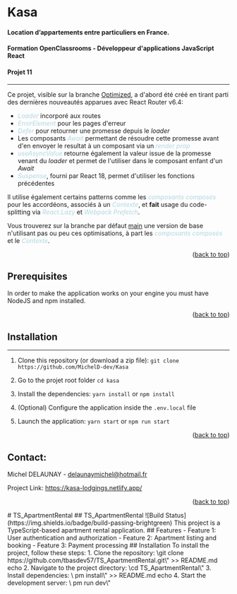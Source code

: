 <a name="readme-top"></a>

# Kasa

#### Location d’appartements entre particuliers en France.

#### Formation OpenClassrooms - Développeur d'applications JavaScript React
#### Projet 11
****
Ce projet, visible sur la branche [Optimized](https://github.com/MichelD-dev/Kasa/tree/Optimized), a d'abord été créé en tirant parti des dernières nouveautés apparues avec React Router v6.4:
- <font color="lightblue">*Loader*</font> incorporé aux routes
- <font color="lightblue">*ErrorElement*</font> pour les pages d'erreur
- <font color="lightblue">*Defer*</font> pour retourner une promesse depuis le *loader*
- Les composants <font color="lightblue">*Await*</font> permettant de résoudre cette promesse avant d'en envoyer le resultat à un composant via un <font color="lightblue">*render prop*</font>
- <font color="lightblue">*useAsyncValue*</font> retourne également la valeur issue de la promesse venant du *loader* et permet de l'utiliser dans le composant enfant d'un *Await*
- <font color="lightblue">*Suspense*</font>, fourni par React 18, permet d'utiliser les fonctions précédentes

Il utilise également certains patterns comme les <font color="lightblue">*composants composés*</font> pour les accordéons, associés à un <font color="lightblue">*Contexte*</font>, et **fait** usage du code-splitting via <font color="lightblue">*React.Lazy*</font> et <font color="lightblue">*Webpack Prefetch*</font>.

Vous trouverez sur la branche par défaut [main](https://github.com/MichelD-dev/Kasa) une version de base n'utilisant pas ou peu ces optimisations, à part les <font color="lightblue">*composants composés*</font> et le <font color="lightblue">*Contexte*</font>.

<p align="right">(<a href="#readme-top">back to top</a>)</p>

## Prerequisites

In order to make the application works on your engine you must have NodeJS and
npm installed.

<p align="right">(<a href="#readme-top">back to top</a>)</p>

## Installation
****
1. Clone this repository (or download a zip file):
   `git clone https://github.com/MichelD-dev/Kasa`

2. Go to the projet root folder `cd kasa`

3. Install the dependencies: `yarn install` or `npm install`

4. (Optional) Configure the application inside the `.env.local` file

5. Launch the application: `yarn start` or `npm run start`

<p align="right">(<a href="#readme-top">back to top</a>)</p>

## Contact:
Michel DELAUNAY - delaunaymichel@hotmail.fr  

Project Link: https://kasa-lodgings.netlify.app/

<p align="right">(<a href="#readme-top">back to top</a>)</p>#   T S _ A p a r t m e n t R e n t a l  
 # #   T S _ A p a r t m e n t R e n t a l  
 ! [ B u i l d   S t a t u s ] ( h t t p s : / / i m g . s h i e l d s . i o / b a d g e / b u i l d - p a s s i n g - b r i g h t g r e e n )  
 T h i s   p r o j e c t   i s   a   T y p e S c r i p t - b a s e d   a p a r t m e n t   r e n t a l   a p p l i c a t i o n .  
 # #   F e a t u r e s  
 -   F e a t u r e   1 :   U s e r   a u t h e n t i c a t i o n   a n d   a u t h o r i z a t i o n  
 -   F e a t u r e   2 :   A p a r t m e n t   l i s t i n g   a n d   b o o k i n g  
 -   F e a t u r e   3 :   P a y m e n t   p r o c e s s i n g  
 # #   I n s t a l l a t i o n  
 T o   i n s t a l l   t h e   p r o j e c t ,   f o l l o w   t h e s e   s t e p s :  
 1 .   C l o n e   t h e   r e p o s i t o r y :   \ g i t   c l o n e   h t t p s : / / g i t h u b . c o m / t b a s d e v 5 7 / T S _ A p a r t m e n t R e n t a l . g i t \ "   > >   R E A D M E . m d 
 e c h o    
 2 .  
 N a v i g a t e  
 t o  
 t h e  
 p r o j e c t  
 d i r e c t o r y :  
 \ c d  
 T S _ A p a r t m e n t R e n t a l \ "  
 3 .   I n s t a l l   d e p e n d e n c i e s :   \ 
 p m   i n s t a l l \ "   > >   R E A D M E . m d 
 e c h o    
 4 .  
 S t a r t  
 t h e  
 d e v e l o p m e n t  
 s e r v e r :  
 \ 
 p m  
 r u n  
 d e v \ "  
 